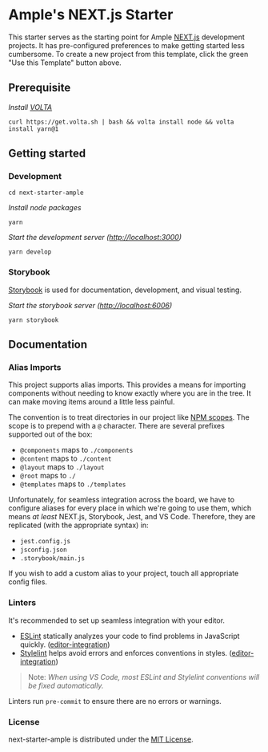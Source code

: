 # Ample's NEXT.js Starter

This starter serves as the starting point for Ample [NEXT.js](https://nextjs.org/) development projects. It has pre-configured preferences to make getting started less cumbersome. To create a new project from this template, click the green "Use this Template" button above.

## Prerequisite

_Install [VOLTA](https://volta.sh/)_

```shell
curl https://get.volta.sh | bash && volta install node && volta install yarn@1
```

## Getting started

### Development

```shell
cd next-starter-ample
```

_Install node packages_

```shell
yarn
```

_Start the development server ([http://localhost:3000](http://localhost:3000))_

```shell
yarn develop
```

### Storybook

[Storybook](https://storybook.js.org/) is used for documentation, development, and visual testing.

_Start the storybook server ([http://localhost:6006](http://localhost:6006))_

```shell
yarn storybook
```

## Documentation

### Alias Imports

This project supports alias imports. This provides a means for importing components without needing to know exactly where you are in the tree. It can make moving items around a little less painful.

The convention is to treat directories in our project like [NPM scopes](https://docs.npmjs.com/about-scopes). The scope is to prepend with a `@` character. There are several prefixes supported out of the box:

- `@components` maps to `./components`
- `@content` maps to `./content`
- `@layout` maps to `./layout`
- `@root` maps to `./`
- `@templates` maps to `./templates`

Unfortunately, for seamless integration across the board, we have to configure aliases for every place in which we're going to use them, which means _at least_ NEXT.js, Storybook, Jest, and VS Code. Therefore, they are replicated (with the appropriate syntax) in:

- `jest.config.js`
- `jsconfig.json`
- `.storybook/main.js`

If you wish to add a custom alias to your project, touch all appropriate config files.

### Linters

It's recommended to set up seamless integration with your editor.

- [ESLint](http://eslint.org/) statically analyzes your code to find problems in JavaScript quickly. ([editor-integration](http://eslint.org/docs/user-guide/integrations#editors))
- [Stylelint](https://stylelint.io) helps avoid errors and enforces conventions in styles. ([editor-integration](https://stylelint.io/user-guide/complementary-tools/#editor-plugins)\)

> Note: _When using VS Code, most ESLint and Stylelint conventions will be fixed automatically._

Linters run `pre-commit` to ensure there are no errors or warnings.

### License

next-starter-ample is distributed under the [MIT License](LICENSE.md).
